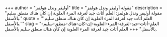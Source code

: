 +++
author = "أوليفر وندل هولمز"
title = "مقولة أوليفر وندل هولمز"
description = "مقولة أوليفر وندل هولمز: العلم أثاث جيد لغرفة المرء العلوية إن كان هناك منطق سليم بالأسفل."
quote = '''العلم أثاث جيد لغرفة المرء العلوية إن كان هناك منطق سليم بالأسفل.''' 
slug = "العلم-أثاث-جيد-لغرفة-المرء-العلوية-إن-كان-هناك-منطق-سليم-بالأسفل"
+++
العلم أثاث جيد لغرفة المرء العلوية إن كان هناك منطق سليم بالأسفل.
